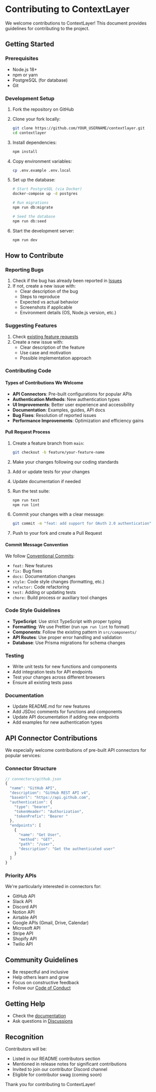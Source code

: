 # Contributing to ContextLayer

We welcome contributions to ContextLayer! This document provides guidelines for contributing to the project.

## Getting Started

### Prerequisites

- Node.js 18+
- npm or yarn
- PostgreSQL (for database)
- Git

### Development Setup

1. Fork the repository on GitHub
2. Clone your fork locally:

   ```bash
   git clone https://github.com/YOUR_USERNAME/contextlayer.git
   cd contextlayer
   ```

3. Install dependencies:

   ```bash
   npm install
   ```

4. Copy environment variables:

   ```bash
   cp .env.example .env.local
   ```

5. Set up the database:

   ```bash
   # Start PostgreSQL (via Docker)
   docker-compose up -d postgres

   # Run migrations
   npm run db:migrate

   # Seed the database
   npm run db:seed
   ```

6. Start the development server:
   ```bash
   npm run dev
   ```

## How to Contribute

### Reporting Bugs

1. Check if the bug has already been reported in [Issues](https://github.com/Joel-hanson/contextlayer/issues)
2. If not, create a new issue with:
   - Clear description of the bug
   - Steps to reproduce
   - Expected vs actual behavior
   - Screenshots if applicable
   - Environment details (OS, Node.js version, etc.)

### Suggesting Features

1. Check [existing feature requests](https://github.com/Joel-hanson/contextlayer/issues?q=is%3Aissue+is%3Aopen+label%3Aenhancement)
2. Create a new issue with:
   - Clear description of the feature
   - Use case and motivation
   - Possible implementation approach

### Contributing Code

#### Types of Contributions We Welcome

- **API Connectors**: Pre-built configurations for popular APIs
- **Authentication Methods**: New authentication types
- **UI Improvements**: Better user experience and accessibility
- **Documentation**: Examples, guides, API docs
- **Bug Fixes**: Resolution of reported issues
- **Performance Improvements**: Optimization and efficiency gains

#### Pull Request Process

1. Create a feature branch from `main`:

   ```bash
   git checkout -b feature/your-feature-name
   ```

2. Make your changes following our coding standards
3. Add or update tests for your changes
4. Update documentation if needed
5. Run the test suite:

   ```bash
   npm run test
   npm run lint
   ```

6. Commit your changes with a clear message:

   ```bash
   git commit -m "feat: add support for OAuth 2.0 authentication"
   ```

7. Push to your fork and create a Pull Request

#### Commit Message Convention

We follow [Conventional Commits](https://conventionalcommits.org/):

- `feat:` New features
- `fix:` Bug fixes
- `docs:` Documentation changes
- `style:` Code style changes (formatting, etc.)
- `refactor:` Code refactoring
- `test:` Adding or updating tests
- `chore:` Build process or auxiliary tool changes

### Code Style Guidelines

- **TypeScript**: Use strict TypeScript with proper typing
- **Formatting**: We use Prettier (run `npm run lint` to format)
- **Components**: Follow the existing pattern in `src/components/`
- **API Routes**: Use proper error handling and validation
- **Database**: Use Prisma migrations for schema changes

### Testing

- Write unit tests for new functions and components
- Add integration tests for API endpoints
- Test your changes across different browsers
- Ensure all existing tests pass

### Documentation

- Update README.md for new features
- Add JSDoc comments for functions and components
- Update API documentation if adding new endpoints
- Add examples for new authentication types

## API Connector Contributions

We especially welcome contributions of pre-built API connectors for popular services:

### Connector Structure

```typescript
// connectors/github.json
{
  "name": "GitHub API",
  "description": "GitHub REST API v4",
  "baseUrl": "https://api.github.com",
  "authentication": {
    "type": "bearer",
    "tokenHeader": "Authorization",
    "tokenPrefix": "Bearer "
  },
  "endpoints": [
    {
      "name": "Get User",
      "method": "GET",
      "path": "/user",
      "description": "Get the authenticated user"
    }
  ]
}
```

### Priority APIs

We're particularly interested in connectors for:

- GitHub API
- Slack API
- Discord API
- Notion API
- Airtable API
- Google APIs (Gmail, Drive, Calendar)
- Microsoft API
- Stripe API
- Shopify API
- Twilio API

## Community Guidelines

- Be respectful and inclusive
- Help others learn and grow
- Focus on constructive feedback
- Follow our [Code of Conduct](CODE_OF_CONDUCT.md)

## Getting Help

- Check the [documentation](https://github.com/Joel-hanson/contextlayer/tree/main/docs)
- Ask questions in [Discussions](https://github.com/Joel-hanson/contextlayer/discussions)

## Recognition

Contributors will be:

- Listed in our README contributors section
- Mentioned in release notes for significant contributions
- Invited to join our contributor Discord channel
- Eligible for contributor swag (coming soon)

Thank you for contributing to ContextLayer!
